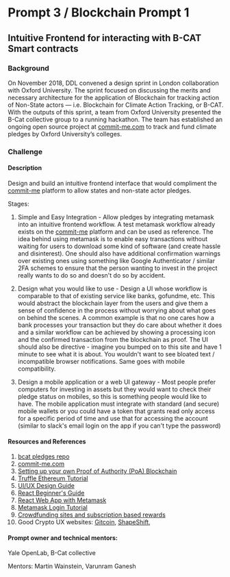 # Prompt 3 / Blockchain Prompt 1

## Intuitive Frontend for interacting with B-CAT Smart contracts

### Background
On November 2018, DDL convened a design sprint in London collaboration with Oxford University. The sprint focused on discussing the merits and necessary architecture for the application of Blockchain for tracking action of Non-State actors — i.e. Blockchain for Climate Action Tracking, or B-CAT. With the outputs of this sprint, a team from Oxford University presented the B-Cat collective group to a running hackathon. The team has established an ongoing open source project at [commit-me.com](https://www.commit-me.com) to track and fund climate pledges by Oxford University’s colleges.

### Challenge
#### Description

Design and build an intuitive frontend interface that would compliment the [commit-me](https://www.commit-me.com) platform to allow states and non-state actor pledges.

Stages:

1. Simple and Easy Integration - Allow pledges by integrating metamask into an intuitive frontend workflow. A test metamask workflow already exists on the [commit-me](https://www.commit-me.com) platform and can be used as reference. The idea behind using metamask is to enable easy transactions without waiting for users to download some kind of software (and create hassle and disinterest). One should also have additional confirmation warnings over existing ones using something like Google Authenticator / similar 2FA schemes to ensure that the person wanting to invest in the project really wants to do so and doesn't do so by accident.

2. Design what you would like to use - Design a UI whose workflow is comparable to that of existing service like banks, gofundme, etc. This would abstract the blockchain layer from the users and give them a sense of confidence in the process without worrying about what goes on behind the scenes. A common example is that no one cares how a bank processes your transaction but they do care about whether it does and a similar workflow can be achieved by showing a processing icon and the confirmed transaction from the blockchain as proof. The UI should also be directive - imagine you bumped on to this site and have 1 minute to see what it is about. You wouldn't want to see bloated text / incompatible browser notifications. Same goes with mobile compatibility.

3. Design a mobile application or a web UI gateway - Most people prefer computers for investing in assets but they would want to check their pledge status on mobiles, so this is something people would like to have. The mobile application must integrate with standard (and secure) mobile wallets or you could have a token that grants read only access for a specific period of time and use that for accessing the account (similar to slack's email login on the app if you can't type the password)

#### Resources and References
1. [bcat pledges repo](https://gitlab.com/bcats/pledge-monorepo/tree/easy-payments)
2. [commit-me.com](https://www.commit-me.com)
3. [Setting up your own Proof of Authority (PoA) Blockchain](https://hackernoon.com/setup-your-own-private-proof-of-authority-ethereum-network-with-geth-9a0a3750cda8)
4. [Truffle Ethereum Tutorial](https://www.edureka.co/blog/developing-ethereum-dapps-with-truffle)
5. [UI/UX Design Guide](https://medium.com/swlh/ui-ux-design-guide-with-terms-explanations-tips-and-trends-754b9356d914)
6. [React Beginner's Guide](https://ihatetomatoes.net/react-tutorial-for-beginners/)
7. [React Web App with Metamask](https://medium.com/coinmonks/react-web-dapp-with-metamask-web3-sotp-part-4-f252ebe8d07f)
8. [Metamask Login Tutorial](https://www.toptal.com/ethereum/one-click-login-flows-a-metamask-tutorial)
9. [Crowdfunding sites and subscription based rewards](https://medium.com/@ninampolson/subscription-based-crowdfunding-bd4e5b711b62)
10. Good Crypto UX websites: [Gitcoin](https://gitcoin.co), [ShapeShift](https://shapeshift.io/#/coins),

#### Prompt owner and technical mentors:
Yale OpenLab, B-Cat collective

Mentors: Martin Wainstein, Varunram Ganesh
